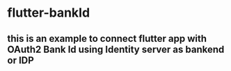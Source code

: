 # flutter-bankId

## this is an example to connect flutter app with OAuth2 Bank Id using Identity server as bankend or IDP 

